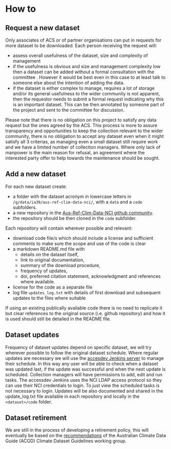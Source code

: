 # How to

## Request a new dataset

Only associates of ACS or of partner organisations can put in requests for more dataset to be downloaded. Each person receiving the request will:
 - assess overall usefulness of the dataset, size and complexity of management
 - if the usefulness is obvious and size and management complexity low then a dataset can be added without a formal consultation with the committee . However it would be best even in this case to at least talk to someone else about the intention of adding the data.
 - if the dataset is either complex to manage, requires a lot of storage and/or its general usefulness to the wider community is not apparent, then the requestor needs to submit a formal request indicating why this is an important dataset. This can be then annotated by someone part of the project and sent to the committee for discussion.<br> 

Please note that there is no obligation on this project to satisfy any data request but the ones agreed by the ACS. This process is more to assure transparency and opportunities to keep the collection relevant to the wider community, there is no obligation to accept any dataset even when it might satisfy all 3 criterias, as managing even a small dataset still require work and we have a limited number of collection managers.
Where only lack of manpower is the main reason for refusal, an agreement where the interested party offer to help towards the maintenance should be sought. 

## Add a new dataset

For each new dataset create:
   - a folder with the dataset acronym in lowercase letters in `/g/data/ia39/aus-ref-clim-data-nci/`, with a `data` and a `code` subfolders.
   - a new repository in the [Aus-Ref-Clim-Data-NCI github community](https://github.com/aus-ref-clim-data-nci).
   - the repository should be then cloned in the `code` subfolder.

Each repository will contain wherever possible and relevant:
 - download code file/s which should include a license and sufficient comments to make sure the scope and use of the code is clear
 - a markdown README.md file with
     - details on the dataset itself,
     - link to original documentation,
     - summary of the download procedure,
     - frequency of updates,
     - doi, preferred citation statement, acknowledgment and references where available.
 - license for the code as a separate file
 - log file `updates_log.txt` with details of first download and subsequent updates to the files where suitable

If using an existing publically available code there is no need to replicate it but clear references to the original source (i.e. github repository) and how it is used should still be detailed in the README file. 

## Dataset updates

Frequency of dataset updates depend on specific dataset, we will try wherever possible to follow the original dataset schedule. Where regular updates are necessary we will use the [accesdev Jenkins server](https://accessdev.nci.org.au/jenkins/job/aus-ref-clim-data-nci) to manage their schedule. In this way any user will be able to check when a dataset was updated last, if the update was successful and when the next update is scheduled. Collection managers will have permissions to add, edit and run tasks. The accessdev Jenkins uses the NCI LDAP access protocol so they can use their NCI credentials to login. To just view the scheduled tasks is not necessary to login. 
Updates will be also documented and shared in the update_log.txt file available in each repository and locally in the `<dataset>/code` folder. 


## Dataset retirement

We are still in the process of developing a retirement policy, this will eventually be based on the [recommendations](https://acdguide.github.io/Governance/retire/retire-intro.html) of the Australian Climate Data Guide (ACGD) Climate Dataset Guidelines working group.
